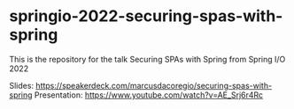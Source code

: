 # springio-2022-securing-spas-with-spring
This is the repository for the talk Securing SPAs with Spring from Spring I/O 2022

Slides: https://speakerdeck.com/marcusdacoregio/securing-spas-with-spring
Presentation: https://www.youtube.com/watch?v=AE_Srj6r4Rc
